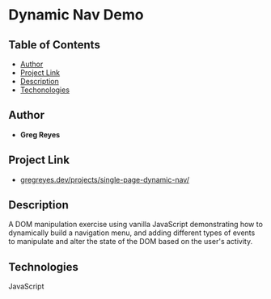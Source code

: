 # Dynamic Nav Demo

## Table of Contents

* [Author](#author)
* [Project Link](#project-link)
* [Description](#description)
* [Techonologies](#techonologies)


## Author

* **Greg Reyes**

## Project Link

* [gregreyes.dev/projects/single-page-dynamic-nav/](https://gregreyes.dev/projects/single-page-dynamic-nav/)

## Description

A DOM manipulation exercise using vanilla JavaScript demonstrating how to dynamically build a navigation menu, and adding different types of events to manipulate and alter the state of the DOM based on the user's activity.

## Technologies

JavaScript